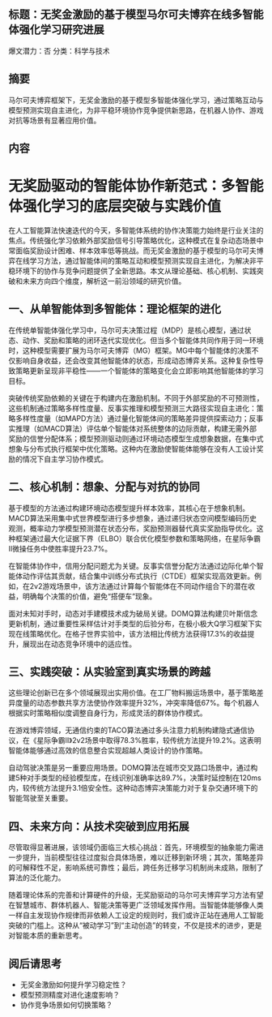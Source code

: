 ## 标题：无奖金激励的基于模型马尔可夫博弈在线多智能体强化学习研究进展
爆文潜力：否
分类：科学与技术

## 摘要
马尔可夫博弈框架下，无奖金激励的基于模型多智能体强化学习，通过策略互动与模型预测实现自主进化，为非平稳环境协作竞争提供新思路，在机器人协作、游戏对抗等场景有显著应用价值。

## 内容
# 无奖励驱动的智能体协作新范式：多智能体强化学习的底层突破与实践价值

在人工智能算法快速迭代的今天，多智能体系统的协作决策能力始终是行业关注的焦点。传统强化学习依赖外部奖励信号引导策略优化，这种模式在复杂动态场景中常面临奖励设计困难、样本效率低等挑战。而无奖金激励的基于模型的马尔可夫博弈在线学习方法，通过智能体间的策略互动和模型预测实现自主进化，为解决非平稳环境下的协作与竞争问题提供了全新思路。本文从理论基础、核心机制、实践突破和未来方向四个维度，解析这一前沿领域的研究价值。

## 一、从单智能体到多智能体：理论框架的进化

在传统单智能体强化学习中，马尔可夫决策过程（MDP）是核心模型，通过状态、动作、奖励和策略的闭环迭代实现优化。但当多个智能体共同作用于同一环境时，这种模型需要扩展为马尔可夫博弈（MG）框架。MG中每个智能体的决策不仅影响自身收益，还会改变其他智能体的状态，形成动态博弈关系。这种复杂性导致策略更新呈现非平稳性——一个智能体的策略变化会立即影响其他智能体的学习目标。

突破传统奖励依赖的关键在于构建内在激励机制。不同于外部奖励的不可预测性，这些机制通过策略多样性度量、反事实推理和模型预测三大路径实现自主进化：策略多样性度量（如MAPD方法）通过量化智能体间的策略差异提供探索动力；反事实推理（如MACD算法）评估单个智能体对系统整体的边际贡献，构建无需外部奖励的信誉分配体系；模型预测驱动则通过环境动态模型生成想象数据，在集中式想象与分布式执行框架中优化策略。这种内在激励使智能体能够在没有人工设计奖励的情况下自主学习协作模式。

## 二、核心机制：想象、分配与对抗的协同

基于模型的方法通过构建环境动态模型提升样本效率，其核心在于想象机制。MACD算法采用集中式世界模型进行多步想象，通过递归状态空间模型编码历史观测，概率动力学模型预测潜在状态分布，奖励预测器替代真实奖励指导优化。这种框架通过最大化证据下界（ELBO）联合优化模型参数和策略网络，在星际争霸II微操任务中使胜率提升23.7%。

在智能体协作中，信用分配问题尤为关键。反事实信誉分配方法通过边际化单个智能体动作评估其贡献，结合集中训练分布式执行（CTDE）框架实现高效更新。例如，在2v2游戏场景中，该方法通过计算每个智能体在不同动作组合下的潜在收益，明确每个决策的价值，避免“搭便车”现象。

面对未知对手时，动态对手建模技术成为破局关键。DOMQ算法构建贝叶斯信念更新机制，通过重要性采样估计对手类型的后验分布，在极小极大Q学习框架下实现在线策略优化。在格子世界实验中，该方法相比传统方法获得17.3%的收益提升，展现出在动态竞争环境中的适应性。

## 三、实践突破：从实验室到真实场景的跨越

这些理论创新已在多个领域展现出实用价值。在工厂物料搬运场景中，基于策略差异度量的动态参数共享方法使协作效率提升32%，冲突率降低67%。每个机器人根据实时策略相似度调整自身行为，形成灵活的群体协作模式。

在游戏博弈领域，无通信约束的TACO算法通过多头注意力机制构建隐式通信协议，在《星际争霸II》2v2场景中取得78.3%胜率，较传统方法提升19.2%。这表明智能体能够通过高效的信息整合实现超越人类设计的协作策略。

自动驾驶决策是另一重要应用场景。DOMQ算法在城市交叉路口场景中，通过构建5种对手类型的经验模型库，在线识别准确率达89.7%，决策时延控制在120ms内，较传统方法提升3.1倍安全性。这种动态博弈决策能力对于复杂交通环境下的智能驾驶至关重要。

## 四、未来方向：从技术突破到应用拓展

尽管取得显著进展，该领域仍面临三大核心挑战：首先，环境模型的抽象能力需进一步提升，当前模型往往过度拟合具体场景，难以迁移到新环境；其次，策略差异的可解释性不足，影响系统可靠性；最后，跨任务迁移学习机制尚未成熟，限制了算法的泛化能力。

随着理论体系的完善和计算硬件的升级，无奖励驱动的马尔可夫博弈学习方法有望在智慧城市、群体机器人、智能决策等更广泛领域发挥作用。当智能体能够像人类一样自主发现协作规律而非依赖人工设定的规则时，我们或许正站在通用人工智能突破的门槛上。这种从“被动学习”到“主动创造”的转变，不仅是技术的进步，更是对智能本质的重新思考。

## 阅后请思考
- 无奖金激励如何提升学习稳定性？
- 模型预测精度对进化速度影响？
- 协作竞争场景如何切换策略？